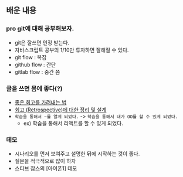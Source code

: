 ## 배운 내용

### pro git에 대해 공부해보자.

- git은 잘쓰면 인정 받는다.
- 자바스크립트 공부의 1/10만 투자하면 잘해질 수 있다.
- git flow : 복잡
- github flow : 간단
- gitlab flow : 중간 쯤

### 글을 쓰면 몸에 좋다(?)

- [좋은 회고를 가려내는 법](http://egloos.zum.com/agile/v/5829827)
- [회고 (Retrospective)에 대한 정리 및 설계](https://github.com/JaeYeopHan/tip-archive/issues/8)
- `학습을 통해서 ~를 알게 되었다.` -> `학습을 통해서 내가 OO를 할 수 있게 되었다.`
  - ex) 학습을 통해서 리액트를 할 수 있게 되었다.

### 데모

- 시나리오를 먼저 보여주고 설명한 뒤에 시작하는 것이 좋다.
- 질문을 적극적으로 많이 하자
- 스티브 잡스의 [아이폰1] 데모
